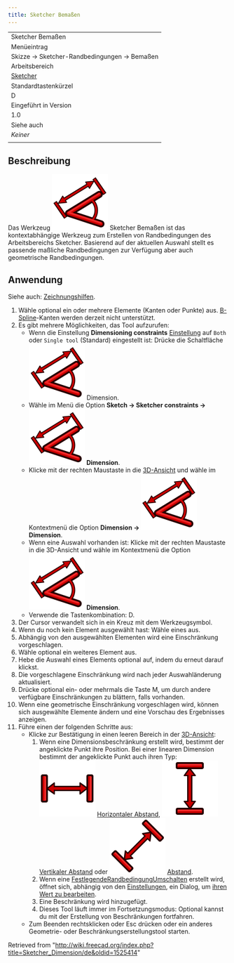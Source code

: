 ```yaml
---
title: Sketcher Bemaßen
---
```


|                                                            |
| ---------------------------------------------------------- |
| Sketcher Bemaßen                                           |
| Menüeintrag                                                |
| Skizze → Sketcher-Randbedingungen → Bemaßen                |
| Arbeitsbereich                                             |
| [Sketcher](/Sketcher_Workbench/de "Sketcher Workbench/de") |
| Standardtastenkürzel                                       |
| D                                                          |
| Eingeführt in Version                                      |
| 1.0                                                        |
| Siehe auch                                                 |
| _Keiner_                                                   |
|                                                            |

## Beschreibung

Das Werkzeug ![](/src/assets/images/Sketcher_Dimension.svg) Sketcher Bemaßen ist das kontextabhängige Werkzeug zum Erstellen von Randbedingungen des Arbeitsbereichs Sketcher. Basierend auf der aktuellen Auswahl stellt es passende maßliche Randbedingungen zur Verfügung aber auch geometrische Randbedingungen.

## Anwendung

Siehe auch: [Zeichnungshilfen](/Sketcher_Workbench/de#Zeichnungshilfen "Sketcher Workbench/de").

1. Wähle optional ein oder mehrere Elemente (Kanten oder Punkte) aus. [B-Spline](/Sketcher_Workbench#Sketcher_CompCreateBSpline/de "Sketcher Workbench")-Kanten werden derzeit nicht unterstützt.
2. Es gibt mehrere Möglichkeiten, das Tool aufzurufen:
   - Wenn die Einstellung **Dimensioning constraints** [Einstellung](/Sketcher_Preferences#General/de "Sketcher Preferences") auf `Both` oder `Single tool` (Standard) eingestellt ist: Drücke die Schaltfläche ![](/src/assets/images/Sketcher_Dimension.svg) Dimension.
   - Wähle im Menü die Option **Sketch → Sketcher constraints → ![](/src/assets/images/Sketcher_Dimension.svg) Dimension**.
   - Klicke mit der rechten Maustaste in die [3D-Ansicht](/3D_view/de "3D view/de") und wähle im Kontextmenü die Option **Dimension → ![](/src/assets/images/Sketcher_Dimension.svg) Dimension**.
   - Wenn eine Auswahl vorhanden ist: Klicke mit der rechten Maustaste in die 3D-Ansicht und wähle im Kontextmenü die Option **![](/src/assets/images/Sketcher_Dimension.svg) Dimension**.
   - Verwende die Tastenkombination: D.
3. Der Cursor verwandelt sich in ein Kreuz mit dem Werkzeugsymbol.
4. Wenn du noch kein Element ausgewählt hast: Wähle eines aus.
5. Abhängig von den ausgewählten Elementen wird eine Einschränkung vorgeschlagen.
6. Wähle optional ein weiteres Element aus.
7. Hebe die Auswahl eines Elements optional auf, indem du erneut darauf klickst.
8. Die vorgeschlagene Einschränkung wird nach jeder Auswahländerung aktualisiert.
9. Drücke optional ein- oder mehrmals die Taste M, um durch andere verfügbare Einschränkungen zu blättern, falls vorhanden.
10. Wenn eine geometrische Einschränkung vorgeschlagen wird, können sich ausgewählte Elemente ändern und eine Vorschau des Ergebnisses anzeigen.
11. Führe einen der folgenden Schritte aus:
    - Klicke zur Bestätigung in einen leeren Bereich in der [3D-Ansicht](/3D_view/de "3D view/de"):
      1. Wenn eine Dimensionsbeschränkung erstellt wird, bestimmt der angeklickte Punkt ihre Position. Bei einer linearen Dimension bestimmt der angeklickte Punkt auch ihren Typ: ![](/src/assets/images/Sketcher_ConstrainDistanceX.svg) [Horizontaler Abstand](/Sketcher_ConstrainDistanceX/de "Sketcher ConstrainDistanceX/de"), ![](/src/assets/images/Sketcher_ConstrainDistanceY.svg) [Vertikaler Abstand](/Sketcher_ConstrainDistanceY/de "Sketcher ConstrainDistanceY/de") oder ![](/src/assets/images/Sketcher_ConstrainDistance.svg) [Abstand](/Sketcher_ConstrainDistance/de "Sketcher ConstrainDistance/de").
      2. Wenn eine [FestlegendeRandbedingungUmschalten](/Sketcher_ToggleDrivingConstraint/de "Sketcher ToggleDrivingConstraint/de") erstellt wird, öffnet sich, abhängig von den [Einstellungen](/Sketcher_Preferences#Display/de "Sketcher Preferences"), ein Dialog, um [ihren Wert zu bearbeiten](/Sketcher_Workbench#Edit_constraints/de "Sketcher Workbench").
      3. Eine Beschränkung wird hinzugefügt.
      4. Dieses Tool läuft immer im Fortsetzungsmodus: Optional kannst du mit der Erstellung von Beschränkungen fortfahren.
    - Zum Beenden rechtsklicken oder Esc drücken oder ein anderes Geometrie- oder Beschränkungserstellungstool starten.

Retrieved from "<http://wiki.freecad.org/index.php?title=Sketcher_Dimension/de&oldid=1525414>"
